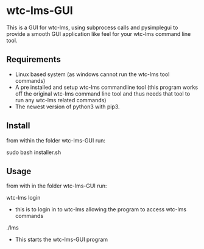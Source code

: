 # wtc-lms-GUI
This is a GUI for wtc-lms, using subprocess calls and pysimplegui to provide a smooth GUI application like feel for your wtc-lms command line tool.

## Requirements
 - Linux based system (as windows cannot run the wtc-lms tool commands)
 - A pre installed and setup wtc-lms commandline tool (this program works off the original wtc-lms command line tool and thus needs that tool to run any wtc-lms related commands)
 - The newest version of python3 with pip3.


## Install
from within the folder wtc-lms-GUI run:

sudo bash installer.sh


## Usage
from with in the folder wtc-lms-GUI run:

wtc-lms login
 - this is to login in to wtc-lms allowing the program to access wtc-lms commands

./lms
 - This starts the wtc-lms-GUI program
